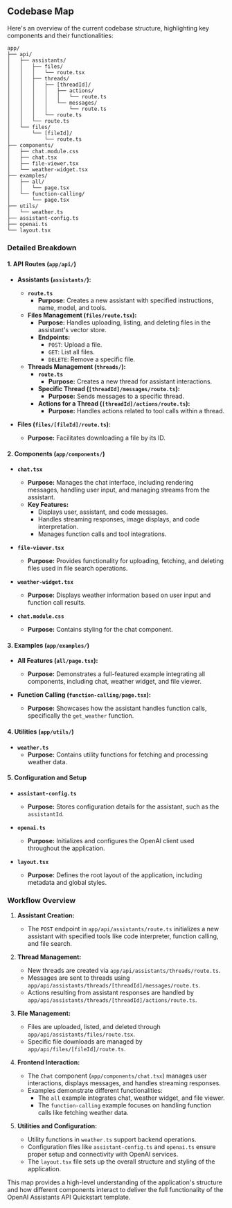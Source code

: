 ## Codebase Map

Here's an overview of the current codebase structure, highlighting key components and their functionalities:

```
app/
├── api/
│   ├── assistants/
│   │   ├── files/
│   │   │   └── route.tsx
│   │   ├── threads/
│   │   │   ├── [threadId]/
│   │   │   │   ├── actions/
│   │   │   │   │   └── route.ts
│   │   │   │   └── messages/
│   │   │   │       └── route.ts
│   │   │   └── route.ts
│   │   └── route.ts
│   └── files/
│       └── [fileId]/
│           └── route.ts
├── components/
│   ├── chat.module.css
│   ├── chat.tsx
│   ├── file-viewer.tsx
│   └── weather-widget.tsx
├── examples/
│   ├── all/
│   │   └── page.tsx
│   └── function-calling/
│       └── page.tsx
├── utils/
│   └── weather.ts
├── assistant-config.ts
├── openai.ts
└── layout.tsx
```

### Detailed Breakdown

#### 1. **API Routes (`app/api/`)**

- **Assistants (`assistants/`):**
  - **`route.ts`**
    - **Purpose:** Creates a new assistant with specified instructions, name, model, and tools.
  - **Files Management (`files/route.tsx`):**
    - **Purpose:** Handles uploading, listing, and deleting files in the assistant's vector store.
    - **Endpoints:**
      - `POST`: Upload a file.
      - `GET`: List all files.
      - `DELETE`: Remove a specific file.
  - **Threads Management (`threads/`):**
    - **`route.ts`**
      - **Purpose:** Creates a new thread for assistant interactions.
    - **Specific Thread (`[threadId]/messages/route.ts`):**
      - **Purpose:** Sends messages to a specific thread.
    - **Actions for a Thread (`[threadId]/actions/route.ts`):**
      - **Purpose:** Handles actions related to tool calls within a thread.

- **Files (`files/[fileId]/route.ts`):**
  - **Purpose:** Facilitates downloading a file by its ID.

#### 2. **Components (`app/components/`)**

- **`chat.tsx`**
  - **Purpose:** Manages the chat interface, including rendering messages, handling user input, and managing streams from the assistant.
  - **Key Features:**
    - Displays user, assistant, and code messages.
    - Handles streaming responses, image displays, and code interpretation.
    - Manages function calls and tool integrations.

- **`file-viewer.tsx`**
  - **Purpose:** Provides functionality for uploading, fetching, and deleting files used in file search operations.

- **`weather-widget.tsx`**
  - **Purpose:** Displays weather information based on user input and function call results.

- **`chat.module.css`**
  - **Purpose:** Contains styling for the chat component.

#### 3. **Examples (`app/examples/`)**

- **All Features (`all/page.tsx`):**
  - **Purpose:** Demonstrates a full-featured example integrating all components, including chat, weather widget, and file viewer.

- **Function Calling (`function-calling/page.tsx`):**
  - **Purpose:** Showcases how the assistant handles function calls, specifically the `get_weather` function.

#### 4. **Utilities (`app/utils/`)**

- **`weather.ts`**
  - **Purpose:** Contains utility functions for fetching and processing weather data.

#### 5. **Configuration and Setup**

- **`assistant-config.ts`**
  - **Purpose:** Stores configuration details for the assistant, such as the `assistantId`.

- **`openai.ts`**
  - **Purpose:** Initializes and configures the OpenAI client used throughout the application.

- **`layout.tsx`**
  - **Purpose:** Defines the root layout of the application, including metadata and global styles.

### Workflow Overview

1. **Assistant Creation:**
   - The `POST` endpoint in `app/api/assistants/route.ts` initializes a new assistant with specified tools like code interpreter, function calling, and file search.

2. **Thread Management:**
   - New threads are created via `app/api/assistants/threads/route.ts`.
   - Messages are sent to threads using `app/api/assistants/threads/[threadId]/messages/route.ts`.
   - Actions resulting from assistant responses are handled by `app/api/assistants/threads/[threadId]/actions/route.ts`.

3. **File Management:**
   - Files are uploaded, listed, and deleted through `app/api/assistants/files/route.tsx`.
   - Specific file downloads are managed by `app/api/files/[fileId]/route.ts`.

4. **Frontend Interaction:**
   - The `Chat` component (`app/components/chat.tsx`) manages user interactions, displays messages, and handles streaming responses.
   - Examples demonstrate different functionalities:
     - The `all` example integrates chat, weather widget, and file viewer.
     - The `function-calling` example focuses on handling function calls like fetching weather data.

5. **Utilities and Configuration:**
   - Utility functions in `weather.ts` support backend operations.
   - Configuration files like `assistant-config.ts` and `openai.ts` ensure proper setup and connectivity with OpenAI services.
   - The `layout.tsx` file sets up the overall structure and styling of the application.

This map provides a high-level understanding of the application's structure and how different components interact to deliver the full functionality of the OpenAI Assistants API Quickstart template.
